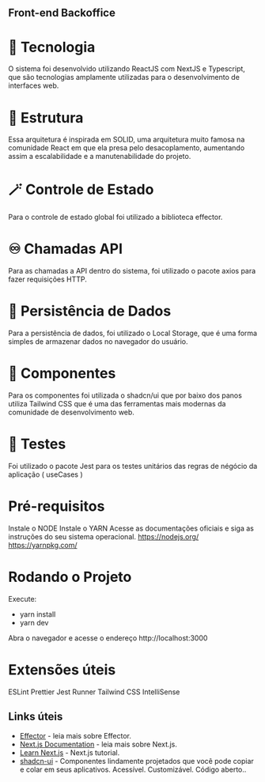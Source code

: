## Front-end Backoffice

# 🧩 Tecnologia
O sistema foi desenvolvido utilizando ReactJS com NextJS e Typescript, que são tecnologias amplamente utilizadas para o desenvolvimento de interfaces web.

# 🧩 Estrutura
Essa arquitetura é inspirada em SOLID, uma arquitetura muito famosa na comunidade React em que ela presa pelo desacoplamento, aumentando assim a escalabilidade e a manutenabilidade do projeto.

# 🪄 Controle de Estado
Para o controle de estado global foi utilizado a biblioteca effector.

# ♾️ Chamadas API
Para as chamadas a API dentro do sistema, foi utilizado o pacote axios para fazer requisições HTTP.

# 🐝 Persistência de Dados
Para a persistência de dados, foi utilizado o Local Storage, que é uma forma simples de armazenar dados no navegador do usuário.

# 🧩 Componentes
Para os componentes foi utilizada o shadcn/ui que por baixo dos panos utiliza Tailwind CSS que é uma das ferramentas mais modernas da comunidade de desenvolvimento web.

# 🔨 Testes
Foi utilizado o pacote Jest para os testes unitários das regras de négócio da aplicação ( useCases )

# Pré-requisitos
Instale o NODE Instale o YARN Acesse as documentações oficiais e siga as instruções do seu sistema operacional.
https://nodejs.org/
https://yarnpkg.com/

# Rodando o Projeto
Execute:
- yarn install
- yarn dev

Abra o navegador e acesse o endereço http://localhost:3000

# Extensões úteis
ESLint
Prettier
Jest Runner
Tailwind CSS IntelliSense

## Links úteis

- [Effector](https://effector.dev) - leia mais sobre Effector.
- [Next.js Documentation](https://nextjs.org/docs) - leia mais sobre Next.js.
- [Learn Next.js](https://nextjs.org/learn) - Next.js tutorial.
- [shadcn-ui](https://ui.shadcn.com) - Componentes lindamente projetados que você pode copiar e colar em seus aplicativos. Acessível. Customizável. Código aberto..
